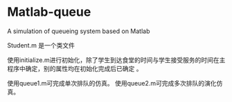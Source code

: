 # Matlab-queue
A simulation of queueing system based on Matlab

Student.m 是一个类文件

使用initialize.m进行初始化，除了学生到达食堂的时间与学生接受服务的时间在主程序中确定，别的属性均在初始化完成后已确定 。

使用queue1.m可完成单次排队的仿真。
使用queue2.m可完成多次排队的演化仿真。
